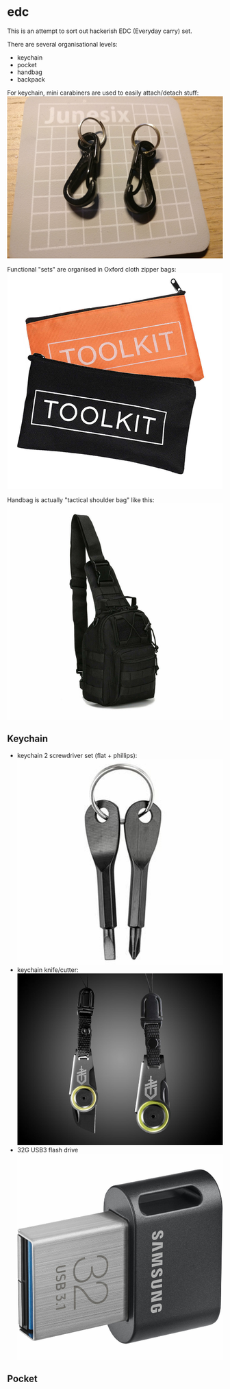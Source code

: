 # edc
This is an attempt to sort out hackerish EDC (Everyday carry) set.

There are several organisational levels:
- keychain
- pocket
- handbag
- backpack

For keychain, mini carabiners are used to easily attach/detach stuff:
![Carabiners](img/carabiners.png?raw=true "Carabiners")

Functional "sets" are organised in Oxford cloth zipper bags:
![Zipper](img/zipper.png?raw=true "Zipper")

Handbag is actually "tactical shoulder bag" like this:
![Bag](img/bag.png?raw=true "Bag")

## Keychain

- keychain 2 screwdriver set (flat + phillips):
![Screwdriver](img/screwdriver.png?raw=true "Screwdriver")
- keychain knife/cutter:
![Zip Blade](img/zipblade.png?raw=true "Zip Blade")
- 32G USB3 flash drive
![USB Flash](img/usbflash.png?raw=true "USB Flash")

## Pocket
